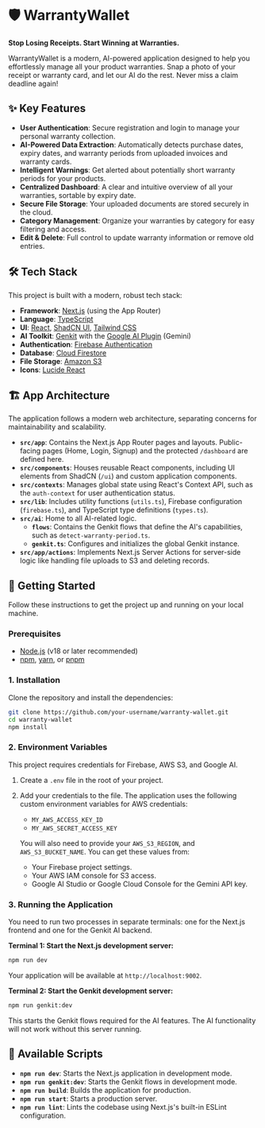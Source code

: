 # 🛡️ WarrantyWallet

**Stop Losing Receipts. Start Winning at Warranties.**

WarrantyWallet is a modern, AI-powered application designed to help you effortlessly manage all your product warranties. Snap a photo of your receipt or warranty card, and let our AI do the rest. Never miss a claim deadline again!

## ✨ Key Features

- **User Authentication**: Secure registration and login to manage your personal warranty collection.
- **AI-Powered Data Extraction**: Automatically detects purchase dates, expiry dates, and warranty periods from uploaded invoices and warranty cards.
- **Intelligent Warnings**: Get alerted about potentially short warranty periods for your products.
- **Centralized Dashboard**: A clear and intuitive overview of all your warranties, sortable by expiry date.
- **Secure File Storage**: Your uploaded documents are stored securely in the cloud.
- **Category Management**: Organize your warranties by category for easy filtering and access.
- **Edit & Delete**: Full control to update warranty information or remove old entries.

## 🛠️ Tech Stack

This project is built with a modern, robust tech stack:

- **Framework**: [Next.js](https://nextjs.org/) (using the App Router)
- **Language**: [TypeScript](https://www.typescriptlang.org/)
- **UI**: [React](https://react.dev/), [ShadCN UI](https://ui.shadcn.com/), [Tailwind CSS](https://tailwindcss.com/)
- **AI Toolkit**: [Genkit](https://firebase.google.com/docs/genkit) with the [Google AI Plugin](https://firebase.google.com/docs/genkit/plugins/google-ai) (Gemini)
- **Authentication**: [Firebase Authentication](https://firebase.google.com/docs/auth)
- **Database**: [Cloud Firestore](https://firebase.google.com/docs/firestore)
- **File Storage**: [Amazon S3](https://aws.amazon.com/s3/)
- **Icons**: [Lucide React](https://lucide.dev/guide/packages/lucide-react)

## 🏗️ App Architecture

The application follows a modern web architecture, separating concerns for maintainability and scalability.

- **`src/app`**: Contains the Next.js App Router pages and layouts. Public-facing pages (Home, Login, Signup) and the protected `/dashboard` are defined here.
- **`src/components`**: Houses reusable React components, including UI elements from ShadCN (`/ui`) and custom application components.
- **`src/contexts`**: Manages global state using React's Context API, such as the `auth-context` for user authentication status.
- **`src/lib`**: Includes utility functions (`utils.ts`), Firebase configuration (`firebase.ts`), and TypeScript type definitions (`types.ts`).
- **`src/ai`**: Home to all AI-related logic.
    - **`flows`**: Contains the Genkit flows that define the AI's capabilities, such as `detect-warranty-period.ts`.
    - **`genkit.ts`**: Configures and initializes the global Genkit instance.
- **`src/app/actions`**: Implements Next.js Server Actions for server-side logic like handling file uploads to S3 and deleting records.

## 🚀 Getting Started

Follow these instructions to get the project up and running on your local machine.

### Prerequisites

- [Node.js](https://nodejs.org/) (v18 or later recommended)
- [npm](https://www.npmjs.com/), [yarn](https://yarnpkg.com/), or [pnpm](https://pnpm.io/)

### 1. Installation

Clone the repository and install the dependencies:

```bash
git clone https://github.com/your-username/warranty-wallet.git
cd warranty-wallet
npm install
```

### 2. Environment Variables

This project requires credentials for Firebase, AWS S3, and Google AI.

1.  Create a `.env` file in the root of your project.
2.  Add your credentials to the file. The application uses the following custom environment variables for AWS credentials:
    - `MY_AWS_ACCESS_KEY_ID`
    - `MY_AWS_SECRET_ACCESS_KEY`
    
    You will also need to provide your `AWS_S3_REGION`, and `AWS_S3_BUCKET_NAME`. You can get these values from:
    - Your Firebase project settings.
    - Your AWS IAM console for S3 access.
    - Google AI Studio or Google Cloud Console for the Gemini API key.

### 3. Running the Application

You need to run two processes in separate terminals: one for the Next.js frontend and one for the Genkit AI backend.

**Terminal 1: Start the Next.js development server:**

```bash
npm run dev
```

Your application will be available at `http://localhost:9002`.

**Terminal 2: Start the Genkit development server:**

```bash
npm run genkit:dev
```

This starts the Genkit flows required for the AI features. The AI functionality will not work without this server running.

## 📜 Available Scripts

- **`npm run dev`**: Starts the Next.js application in development mode.
- **`npm run genkit:dev`**: Starts the Genkit flows in development mode.
- **`npm run build`**: Builds the application for production.
- **`npm run start`**: Starts a production server.
- **`npm run lint`**: Lints the codebase using Next.js's built-in ESLint configuration.
